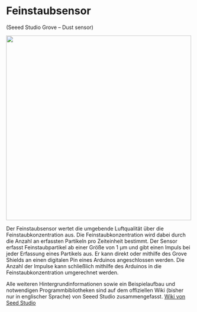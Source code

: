 Feinstaubsensor
=====================================
(Seeed Studio Grove – Dust sensor)

<img src=https://www.makeyourschool.de/wp-content/uploads/2018/10/8_feinstaubsensor-1024x1024.jpg width=500px>

Der Feinstaubsensor wertet die umgebende Luftqualität über die Feinstaubkonzentration aus. Die Feinstaubkonzentration wird dabei durch die Anzahl an erfassten Partikeln pro Zeiteinheit bestimmt. Der Sensor erfasst Feinstaubpartikel ab einer Größe von 1 µm und gibt einen Impuls bei jeder Erfassung eines Partikels aus. Er kann direkt oder mithilfe des Grove Shields an einen digitalen Pin eines Arduinos angeschlossen werden. Die Anzahl der Impulse kann schließlich mithilfe des Arduinos in die Feinstaubkonzentration umgerechnet werden.

Alle weiteren Hintergrundinformationen sowie ein Beispielaufbau und notwendigen Programmbibliotheken sind auf dem offiziellen Wiki (bisher nur in englischer Sprache) von Seeed Studio zusammengefasst. [Wiki von Seed Studio](http://wiki.seeedstudio.com/Grove-Dust_Sensor/) 
